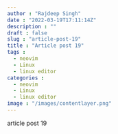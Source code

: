 ```yaml
---
author : "Rajdeep Singh"
date : "2022-03-19T17:11:14Z"
description : ""
draft : false
slug : "article-post-19"
title : "Article post 19"
tags : 
  - neovim
  - Linux
  - linux editor
categories :  
  - neovim 
  - Linux
  - linux editor
image : "/images/contentlayer.png"
---
```


article post 19